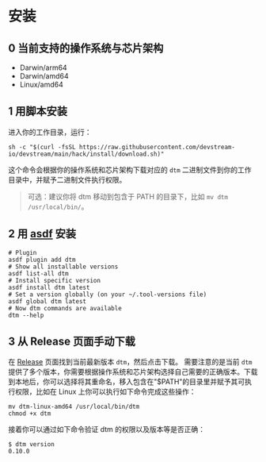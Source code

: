 # 安装

## 0 当前支持的操作系统与芯片架构

*  Darwin/arm64
*  Darwin/amd64
*  Linux/amd64

## 1 用脚本安装

进入你的工作目录，运行：

```shell
sh -c "$(curl -fsSL https://raw.githubusercontent.com/devstream-io/devstream/main/hack/install/download.sh)"
```

这个命令会根据你的操作系统和芯片架构下载对应的 `dtm` 二进制文件到你的工作目录中，并赋予二进制文件执行权限。

> 可选：建议你将 dtm 移动到包含于 PATH 的目录下，比如 `mv dtm /usr/local/bin/`。

## 2 用 [asdf](https://asdf-vm.com/) 安装

```shell
# Plugin
asdf plugin add dtm
# Show all installable versions
asdf list-all dtm
# Install specific version
asdf install dtm latest
# Set a version globally (on your ~/.tool-versions file)
asdf global dtm latest
# Now dtm commands are available
dtm --help
```

## 3 从 Release 页面手动下载

在 [Release](https://github.com/devstream-io/devstream/releases/) 页面找到当前最新版本 `dtm`，然后点击下载。
需要注意的是当前 `dtm` 提供了多个版本，你需要根据操作系统和芯片架构选择自己需要的正确版本。下载到本地后，你可以选择将其重命名，移入包含在"$PATH"的目录里并赋予其可执行权限，比如在 Linux 上你可以执行如下命令完成这些操作：

```shell
mv dtm-linux-amd64 /usr/local/bin/dtm
chmod +x dtm
```

接着你可以通过如下命令验证 dtm 的权限以及版本等是否正确：

```shell
$ dtm version
0.10.0
```
